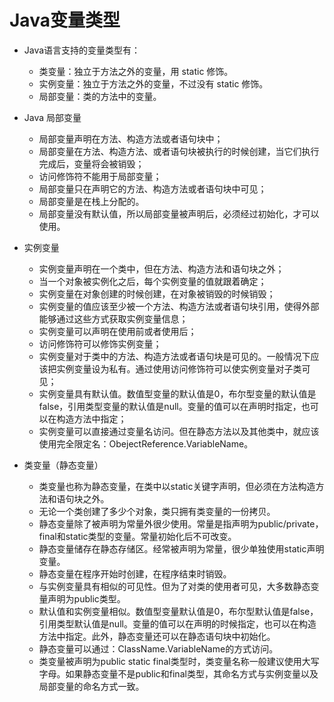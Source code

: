 # Java变量类型

- Java语言支持的变量类型有：
  - 类变量：独立于方法之外的变量，用 static 修饰。
  - 实例变量：独立于方法之外的变量，不过没有 static 修饰。
  - 局部变量：类的方法中的变量。
  
- Java 局部变量
  - 局部变量声明在方法、构造方法或者语句块中；
  - 局部变量在方法、构造方法、或者语句块被执行的时候创建，当它们执行完成后，变量将会被销毁；
  - 访问修饰符不能用于局部变量；
  - 局部变量只在声明它的方法、构造方法或者语句块中可见；
  - 局部变量是在栈上分配的。
  - 局部变量没有默认值，所以局部变量被声明后，必须经过初始化，才可以使用。
  
- 实例变量
  - 实例变量声明在一个类中，但在方法、构造方法和语句块之外；
  - 当一个对象被实例化之后，每个实例变量的值就跟着确定；
  - 实例变量在对象创建的时候创建，在对象被销毁的时候销毁；
  - 实例变量的值应该至少被一个方法、构造方法或者语句块引用，使得外部能够通过这些方式获取实例变量信息；
  - 实例变量可以声明在使用前或者使用后；
  - 访问修饰符可以修饰实例变量；
  - 实例变量对于类中的方法、构造方法或者语句块是可见的。一般情况下应该把实例变量设为私有。通过使用访问修饰符可以使实例变量对子类可见；
  - 实例变量具有默认值。数值型变量的默认值是0，布尔型变量的默认值是false，引用类型变量的默认值是null。变量的值可以在声明时指定，也可以在构造方法中指定；
  - 实例变量可以直接通过变量名访问。但在静态方法以及其他类中，就应该使用完全限定名：ObejectReference.VariableName。
  
- 类变量（静态变量）
  - 类变量也称为静态变量，在类中以static关键字声明，但必须在方法构造方法和语句块之外。
  - 无论一个类创建了多少个对象，类只拥有类变量的一份拷贝。
  - 静态变量除了被声明为常量外很少使用。常量是指声明为public/private，final和static类型的变量。常量初始化后不可改变。
  - 静态变量储存在静态存储区。经常被声明为常量，很少单独使用static声明变量。
  - 静态变量在程序开始时创建，在程序结束时销毁。
  - 与实例变量具有相似的可见性。但为了对类的使用者可见，大多数静态变量声明为public类型。
  - 默认值和实例变量相似。数值型变量默认值是0，布尔型默认值是false，引用类型默认值是null。变量的值可以在声明的时候指定，也可以在构造方法中指定。此外，静态变量还可以在静态语句块中初始化。
  - 静态变量可以通过：ClassName.VariableName的方式访问。
  - 类变量被声明为public static final类型时，类变量名称一般建议使用大写字母。如果静态变量不是public和final类型，其命名方式与实例变量以及局部变量的命名方式一致。
  